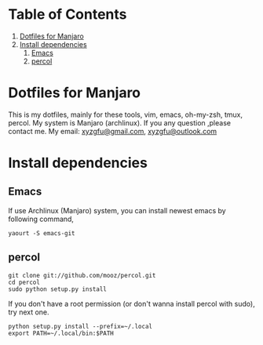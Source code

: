 
# Table of Contents

1.  [Dotfiles for Manjaro](#org89a0785)
2.  [Install dependencies](#org9a3c935)
    1.  [Emacs](#org38e1e46)
    2.  [percol](#org9e07fae)


<a id="org89a0785"></a>

# Dotfiles for Manjaro

This is my dotfiles, mainly for these tools,
vim, emacs, oh-my-zsh, tmux, percol.
My system is Manjaro (archlinux).
If you any question ,please contact me.
My email: xyzgfu@gmail.com, xyzgfu@outlook.com


<a id="org9a3c935"></a>

# Install dependencies


<a id="org38e1e46"></a>

## Emacs

If use Archlinux (Manjaro) system, you can install newest emacs by following command,

    yaourt -S emacs-git


<a id="org9e07fae"></a>

## percol

    git clone git://github.com/mooz/percol.git
    cd percol
    sudo python setup.py install

If you don't have a root permission (or don't wanna install percol with sudo), try next one.

    python setup.py install --prefix=~/.local
    export PATH=~/.local/bin:$PATH
